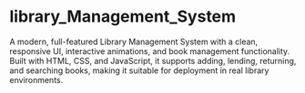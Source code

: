 # library_Management_System
A modern, full-featured Library Management System with a clean, responsive UI, interactive animations, and book management functionality. Built with HTML, CSS, and JavaScript, it supports adding, lending, returning, and searching books, making it suitable for deployment in real library environments.
